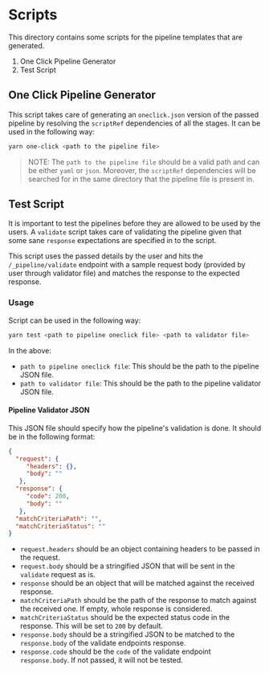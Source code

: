 # Scripts

This directory contains some scripts for the pipeline templates that are generated.

1. One Click Pipeline Generator
2. Test Script

## One Click Pipeline Generator

This script takes care of generating an `oneclick.json` version of the passed pipeline by resolving the `scriptRef` dependencies of all the stages. It can be used in the following way:

```sh
yarn one-click <path to the pipeline file>
```

> NOTE: The `path to the pipeline file` should be a valid path and can be either `yaml` or `json`. Moreover, the `scriptRef` dependencies will be searched for in the same directory that the pipeline file is present in.

## Test Script

It is important to test the pipelines before they are allowed to be used by the users. A `validate` script takes care of validating the pipeline given that some sane `response` expectations are specified in to the script.

This script uses the passed details by the user and hits the `/_pipeline/validate` endpoint with a sample request body (provided by user through validator file) and matches the response to the expected response.

### Usage

Script can be used in the following way:

```sh
yarn test <path to pipeline oneclick file> <path to validator file>
```

In the above:

- `path to pipeline oneclick file`: This should be the path to the pipeline JSON file.
- `path to validator file`: This should be the path to the pipeline validator JSON file.

#### Pipeline Validator JSON

This JSON file should specify how the pipeline's validation is done. It should be in the following format:

```json
{
  "request": { 
     "headers": {},
     "body": ""
   },
  "response": { 
     "code": 200,
     "body": ""
   },
  "matchCriteriaPath": "", 
  "matchCriteriaStatus": ""
}
```

- `request.headers` should be an object containing headers to be passed in the request.
- `request.body` should be a stringified JSON that will be sent in the `validate` request as is.
- `response` should be an object that will be matched against the received response.
- `matchCriteriaPath` should be the path of the response to match against the received one. If empty, whole response is considered.
- `matchCriteriaStatus` should be the expected status code in the response. This will be set to `200` by default.
- `response.body` should be a stringified JSON to be matched to the `response.body` of the validate endpoints response.
- `response.code` should be the `code` of the validate endpoint `response.body`. If not passed, it will not be tested.

